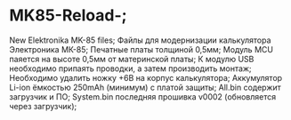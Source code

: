 # MK85-Reload-;
New Elektronika MK-85 files;
Файлы для модернизации калькулятора Электроника МК-85;
Печатные платы толщиной 0,5мм;
Модуль MCU паяется на высоте 0,5мм от материнской платы;
К модулю USB необходимо припаять проводки, а затем производить монтаж;
Необходимо удалить ножку +6В на корпус калькулятора;
Аккумулятор Li-ion ёмкостью 250mAh (минимум) с платой защиты;
All.bin содержит загрузчик и ПО;
System.bin последняя прошивка v0002 (обновляется через загрузчик);
